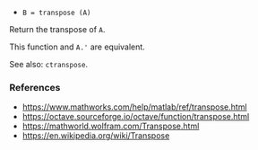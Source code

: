 - `B = transpose (A)`

Return the transpose of `A`.

This function and `A.'` are equivalent.

See also: `ctranspose`.

### References

- https://www.mathworks.com/help/matlab/ref/transpose.html
- https://octave.sourceforge.io/octave/function/transpose.html
- https://mathworld.wolfram.com/Transpose.html
- https://en.wikipedia.org/wiki/Transpose
